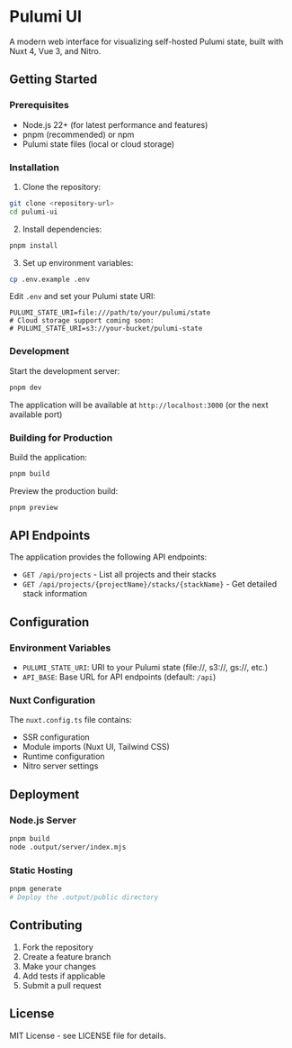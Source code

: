 # Pulumi UI

A modern web interface for visualizing self-hosted Pulumi state, built with Nuxt 4, Vue 3, and Nitro.

## Getting Started

### Prerequisites

- Node.js 22+ (for latest performance and features)
- pnpm (recommended) or npm
- Pulumi state files (local or cloud storage)

### Installation

1. Clone the repository:

```bash
git clone <repository-url>
cd pulumi-ui
```

2. Install dependencies:

```bash
pnpm install
```

3. Set up environment variables:

```bash
cp .env.example .env
```

Edit `.env` and set your Pulumi state URI:

```env
PULUMI_STATE_URI=file:///path/to/your/pulumi/state
# Cloud storage support coming soon:
# PULUMI_STATE_URI=s3://your-bucket/pulumi-state
```

### Development

Start the development server:

```bash
pnpm dev
```

The application will be available at `http://localhost:3000` (or the next available port)

### Building for Production

Build the application:

```bash
pnpm build
```

Preview the production build:

```bash
pnpm preview
```

## API Endpoints

The application provides the following API endpoints:

- `GET /api/projects` - List all projects and their stacks
- `GET /api/projects/{projectName}/stacks/{stackName}` - Get detailed stack information

## Configuration

### Environment Variables

- `PULUMI_STATE_URI`: URI to your Pulumi state (file://, s3://, gs://, etc.)
- `API_BASE`: Base URL for API endpoints (default: `/api`)

### Nuxt Configuration

The `nuxt.config.ts` file contains:

- SSR configuration
- Module imports (Nuxt UI, Tailwind CSS)
- Runtime configuration
- Nitro server settings

## Deployment

### Node.js Server

```bash
pnpm build
node .output/server/index.mjs
```

### Static Hosting

```bash
pnpm generate
# Deploy the .output/public directory
```

## Contributing

1. Fork the repository
2. Create a feature branch
3. Make your changes
4. Add tests if applicable
5. Submit a pull request

## License

MIT License - see LICENSE file for details.

